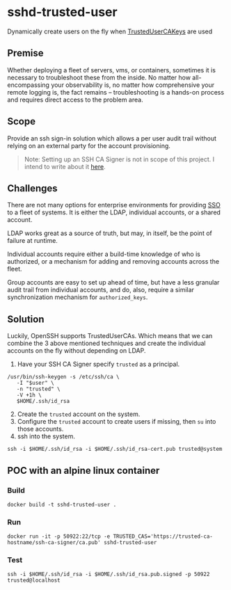 # sshd-trusted-user
Dynamically create users on the fly when [TrustedUserCAKeys](https://man.openbsd.org/sshd_config#TrustedUserCAKeys) are used

## Premise
Whether deploying a fleet of servers, vms, or containers, sometimes it is necessary to troubleshoot these from the inside. No matter how all-encompassing your observability is, no matter how comprehensive your remote logging is, the fact remains – troubleshooting is a hands-on process and requires direct access to the problem area.  

## Scope
Provide an ssh sign-in solution which allows a per user audit trail without relying on an external party for the account provisioning.
> Note: Setting up an SSH CA Signer is not in scope of this project. I intend to write about it [here](https://github.com/maxfortun/ssh-ca-signer-oidc).

## Challenges
There are not many options for enterprise environments for providing [SSO](https://en.wikipedia.org/wiki/Single_sign-on) to a fleet of systems. It is either the LDAP, individual accounts, or a shared account.  

LDAP works great as a source of truth, but may, in itself, be the point of failure at runtime.  

Individual accounts require either a build-time knowledge of who is authorized, or a mechanism for adding and removing accounts across the fleet.  

Group accounts are easy to set up ahead of time, but have a less granular audit trail from individual accounts, and do, also, require a similar synchronization mechanism for `authorized_keys`.  

## Solution
Luckily, OpenSSH supports TrustedUserCAs. Which means that we can combine the 3 above mentioned techniques and create the individual accounts on the fly without depending on LDAP.   

1. Have your SSH CA Signer specify `trusted` as a principal.
```
/usr/bin/ssh-keygen -s /etc/ssh/ca \
   -I "$user" \
   -n "trusted" \
   -V +1h \
   $HOME/.ssh/id_rsa
```
2. Create the `trusted` account on the system.
1. Configure the `trusted` account to create users if missing, then `su` into those accounts. 
1. ssh into the system.
```
ssh -i $HOME/.ssh/id_rsa -i $HOME/.ssh/id_rsa-cert.pub trusted@system
```

## POC with an alpine linux container
### Build
```
docker build -t sshd-trusted-user .
```

### Run
```
docker run -it -p 50922:22/tcp -e TRUSTED_CAS='https://trusted-ca-hostname/ssh-ca-signer/ca.pub' sshd-trusted-user
```

### Test
```
ssh -i $HOME/.ssh/id_rsa -i $HOME/.ssh/id_rsa.pub.signed -p 50922 trusted@localhost
```

